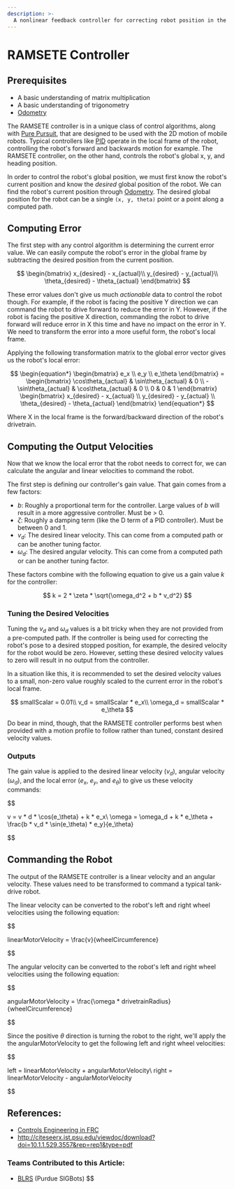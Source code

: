 ```yaml
---
description: >-
  A nonlinear feedback controller for correcting robot position in the global coordinate system.
---
```


# RAMSETE Controller

## Prerequisites

- A basic understanding of matrix multiplication
- A basic understanding of trigonometry
- [Odometry](../odometry.md)

The RAMSETE controller is in a unique class of control algorithms, along with [Pure Pursuit](./basic-pure-pursuit.md), that are designed to be used with the 2D motion of mobile robots. Typical controllers like [PID](./pid-controller.md) operate in the local frame of the robot, controlling the robot's forward and backwards motion for example. The RAMSETE controller, on the other hand, controls the robot's global x, y, and heading position.

In order to control the robot's global position, we must first know the robot's current position and know the _desired_ global position of the robot.
We can find the robot's current position through [Odometry](../odometry.md). The desired global position for the robot can be a single `(x, y, theta)` point or a point along a computed path.

## Computing Error

The first step with any control algorithm is determining the current error value. We can easily compute the robot's error in the global frame by subtracting the desired position from the current position.

$$
\begin{bmatrix}
x_{desired} - x_{actual}\\
y_{desired} - y_{actual}\\
\theta_{desired} - \theta_{actual}
\end{bmatrix}
$$

These error values don't give us much _actionable_ data to control the robot though. For example, if the robot is facing the positive Y direction we can command the robot to drive forward to reduce the error in Y. However, if the robot is facing the positive X direction, commanding the robot to drive forward will reduce error in X this time and have no impact on the error in Y. We need to transform the error into a more useful form, the robot's local frame.

Applying the following transformation matrix to the global error vector gives us the robot's local error:

$$
\begin{equation*}
  \begin{bmatrix}
    e_x \\
    e_y \\
    e_\theta
  \end{bmatrix} =
  \begin{bmatrix}
    \cos\theta_{actual} & \sin\theta_{actual} & 0 \\
    -\sin\theta_{actual} & \cos\theta_{actual} & 0 \\
    0 & 0 & 1
  \end{bmatrix}
  \begin{bmatrix}
    x_{desired} - x_{actual} \\
    y_{desired} - y_{actual} \\
    \theta_{desired} - \theta_{actual}
  \end{bmatrix}
\end{equation*}
$$

Where X in the local frame is the forward/backward direction of the robot's drivetrain.

## Computing the Output Velocities

Now that we know the local error that the robot needs to correct for, we can calculate the angular and linear velocities to command the robot.

The first step is defining our controller's gain value. That gain comes from a few factors:

- $b$: Roughly a proportional term for the controller. Large values of $b$ will result in a more aggressive controller. Must be > 0.
- $\zeta$: Roughly a damping term (like the D term of a PID controller). Must be between 0 and 1.
- $v_d$: The desired linear velocity. This can come from a computed path or can be another tuning factor.
- $\omega_d$: The desired angular velocity. This can come from a computed path or can be another tuning factor.

These factors combine with the following equation to give us a gain value $k$ for the controller:

$$
k = 2 * \zeta * \sqrt{\omega_d^2 + b * v_d^2}
$$

### Tuning the Desired Velocities

Tuning the $v_d$ and $\omega_d$ values is a bit tricky when they are not provided from a pre-computed path. If the controller is being used for correcting the robot's pose to a desired stopped position, for example, the desired velocity for the robot would be zero. However, setting these desired velocity values to zero will result in no output from the controller.

In a situation like this, it is recommended to set the desired velocity values to a small, non-zero value roughly scaled to the current error in the robot's local frame.

$$
smallScalar = 0.01\\
v_d = smallScalar * e_x\\
\omega_d = smallScalar * e_\theta
$$

Do bear in mind, though, that the RAMSETE controller performs best when provided with a motion profile to follow rather than tuned, constant desired velocity values.

### Outputs

The gain value is applied to the desired linear velocity ($v_d$), angular velocity ($\omega_d$), and the local error ($e_x$, $e_y$, and $e_\theta$) to give us these velocity commands:

$$

v = v * d * \cos{e_\theta} + k * e_x\\
\omega = \omega_d + k * e_\theta + \frac{b * v_d * \sin(e_\theta) * e_y}{e_\theta}


$$

## Commanding the Robot

The output of the RAMSETE controller is a linear velocity and an angular velocity. These values need to be transformed to command a typical tank-drive robot.

The linear velocity can be converted to the robot's left and right wheel velocities using the following equation:

$$

linearMotorVelocity = \frac{v}{wheelCircumference}


$$

The angular velocity can be converted to the robot's left and right wheel velocities using the following equation:

$$

angularMotorVelocity = \frac{\omega * drivetrainRadius}{wheelCircumference}


$$

Since the positive $\theta$ direction is turning the robot to the right, we'll apply the the angularMotorVelocity to get the following left and right wheel velocities:

$$

left = linearMotorVelocity + angularMotorVelocity\\
right = linearMotorVelocity - angularMotorVelocity


$$

## References:

- [Controls Engineering in FRC](https://file.tavsys.net/control/controls-engineering-in-frc.pdf)
- http://citeseerx.ist.psu.edu/viewdoc/download?doi=10.1.1.529.3557&rep=rep1&type=pdf

### Teams Contributed to this Article:

- [BLRS](https://purduesigbots.com) (Purdue SIGBots)
  $$
